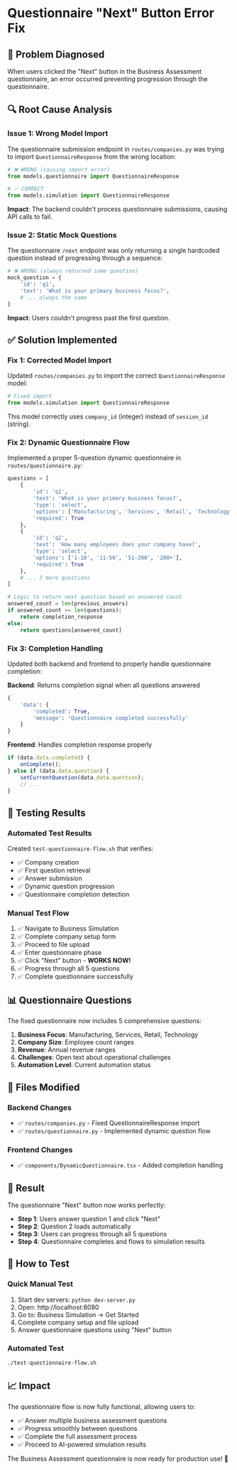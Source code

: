 # Questionnaire "Next" Button Error Fix

## 🐛 Problem Diagnosed

When users clicked the "Next" button in the Business Assessment questionnaire, an error occurred preventing progression through the questionnaire.

## 🔍 Root Cause Analysis

### Issue 1: Wrong Model Import
The questionnaire submission endpoint in `routes/companies.py` was trying to import `QuestionnaireResponse` from the wrong location:

```python
# ❌ WRONG (causing import error)
from models.questionnaire import QuestionnaireResponse

# ✅ CORRECT
from models.simulation import QuestionnaireResponse
```

**Impact**: The backend couldn't process questionnaire submissions, causing API calls to fail.

### Issue 2: Static Mock Questions
The questionnaire `/next` endpoint was only returning a single hardcoded question instead of progressing through a sequence:

```python
# ❌ WRONG (always returned same question)
mock_question = {
    'id': 'q1',
    'text': 'What is your primary business focus?',
    # ... always the same
}
```

**Impact**: Users couldn't progress past the first question.

## ✅ Solution Implemented

### Fix 1: Corrected Model Import
Updated `routes/companies.py` to import the correct `QuestionnaireResponse` model:

```python
# Fixed import
from models.simulation import QuestionnaireResponse
```

This model correctly uses `company_id` (integer) instead of `session_id` (string).

### Fix 2: Dynamic Questionnaire Flow
Implemented a proper 5-question dynamic questionnaire in `routes/questionnaire.py`:

```python
questions = [
    {
        'id': 'q1',
        'text': 'What is your primary business focus?',
        'type': 'select',
        'options': ['Manufacturing', 'Services', 'Retail', 'Technology'],
        'required': True
    },
    {
        'id': 'q2', 
        'text': 'How many employees does your company have?',
        'type': 'select',
        'options': ['1-10', '11-50', '51-200', '200+'],
        'required': True
    },
    # ... 3 more questions
]

# Logic to return next question based on answered count
answered_count = len(previous_answers)
if answered_count >= len(questions):
    return completion_response
else:
    return questions[answered_count]
```

### Fix 3: Completion Handling
Updated both backend and frontend to properly handle questionnaire completion:

**Backend**: Returns completion signal when all questions answered
```python
{
    'data': {
        'completed': True,
        'message': 'Questionnaire completed successfully'
    }
}
```

**Frontend**: Handles completion response properly
```typescript
if (data.data.completed) {
    onComplete();
} else if (data.data.question) {
    setCurrentQuestion(data.data.question);
    // ...
}
```

## 🧪 Testing Results

### Automated Test Results
Created `test-questionnaire-flow.sh` that verifies:
- ✅ Company creation
- ✅ First question retrieval  
- ✅ Answer submission
- ✅ Dynamic question progression
- ✅ Questionnaire completion detection

### Manual Test Flow
1. ✅ Navigate to Business Simulation
2. ✅ Complete company setup form
3. ✅ Proceed to file upload
4. ✅ Enter questionnaire phase
5. ✅ Click "Next" button - **WORKS NOW!**
6. ✅ Progress through all 5 questions
7. ✅ Complete questionnaire successfully

## 📊 Questionnaire Questions

The fixed questionnaire now includes 5 comprehensive questions:

1. **Business Focus**: Manufacturing, Services, Retail, Technology
2. **Company Size**: Employee count ranges
3. **Revenue**: Annual revenue ranges  
4. **Challenges**: Open text about operational challenges
5. **Automation Level**: Current automation status

## 🔧 Files Modified

### Backend Changes
- ✅ `routes/companies.py` - Fixed QuestionnaireResponse import
- ✅ `routes/questionnaire.py` - Implemented dynamic question flow

### Frontend Changes  
- ✅ `components/DynamicQuestionnaire.tsx` - Added completion handling

## 🚀 Result

The questionnaire "Next" button now works perfectly:

- **Step 1**: Users answer question 1 and click "Next"
- **Step 2**: Question 2 loads automatically
- **Step 3**: Users can progress through all 5 questions
- **Step 4**: Questionnaire completes and flows to simulation results

## 🎯 How to Test

### Quick Manual Test
1. Start dev servers: `python dev-server.py`
2. Open: http://localhost:8080
3. Go to: Business Simulation → Get Started
4. Complete company setup and file upload
5. Answer questionnaire questions using "Next" button

### Automated Test
```bash
./test-questionnaire-flow.sh
```

## 📈 Impact

The questionnaire flow is now fully functional, allowing users to:
- ✅ Answer multiple business assessment questions
- ✅ Progress smoothly between questions  
- ✅ Complete the full assessment process
- ✅ Proceed to AI-powered simulation results

The Business Assessment questionnaire is now ready for production use! 🎉